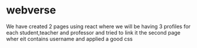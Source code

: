 # webverse
We have created 2 pages using react where we will be having 3 profiles for each student,teacher and professor and tried to link it the second page wher eit contains username and applied a good css 
